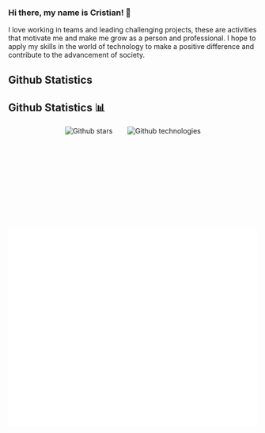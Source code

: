 <p style="text-align:center;">
  <h3> Hi there, my name is Cristian! 👋</h3>
</p>
I love working in teams and leading challenging projects, these are activities that motivate me and make me grow as a person and professional. I hope to apply my skills in the world of technology to make a positive difference and contribute to the advancement of society.

## Github Statistics 

## Github Statistics 📊
<div style="display:flex; gap:30px; flex-flow: row wrap;justify-content:center">
  <img height="190" src="https://github-readme-stats.vercel.app/api?username=Cristian-Rojas-Cruz&show_icons=true&locale=en&theme=dark" alt="Github stars" />
  <img height="190" src="https://github-readme-stats.vercel.app/api/top-langs?username=Cristian-Rojas-Cruz&show_icons=true&locale=en&theme=dark&layout=compact" alt="Github technologies" >
</div>
<div align="center">
  <br/>
    <img alt="Click to see the source" height="400" src="public/banner.svg" width="800" />
  <br/>
</div> 

